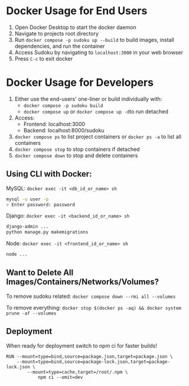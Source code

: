 # Docker Usage for End Users

1. Open Docker Desktop to start the docker daemon
2. Navigate to projects root directory
3. Run `docker compose -p sudoku up --build` to build images, install dependencies, and run the container
4. Access Sudoku by navigating to `localhost:3000` in your web browser
5. Press `C-c` to exit docker

# Docker Usage for Developers

1. Either use the end-users' one-liner or build individually with:
   - `docker compose -p sudoku build`
   - `docker compose up` or `docker compose up -d`to run detached
2. Access:
   - Frontend: localhost:3000
   - Backend: localhost:8000/sudoku
3. `docker compose ps` to list project containers or `docker ps -a` to list all containers
4. `docker compose stop` to stop containers if detached
5. `docker compose down` to stop and delete containers

## Using CLI with Docker:

MySQL: `docker exec -it <db_id_or_name> sh`

```sh
mysql -u user -p
> Enter password: password
```

Django: `docker exec -it <backend_id_or_name> sh`

```sh
django-admin ...
python manage.py makemigrations
```

Node: `docker exec -it <frontend_id_or_name> sh`

```sh
node ...
```

## Want to Delete All Images/Containers/Networks/Volumes?

To remove sudoku related: `docker compose down --rmi all --volumes`

To remove everything: `docker stop $(docker ps -aq) && docker system prune -af --volumes`

## Deployment

When ready for deployment switch to npm ci for faster builds!

```
RUN --mount=type=bind,source=package.json,target=package.json \
    --mount=type=bind,source=package-lock.json,target=package-lock.json \
        --mount=type=cache,target=/root/.npm \
            npm ci --omit=dev
```
